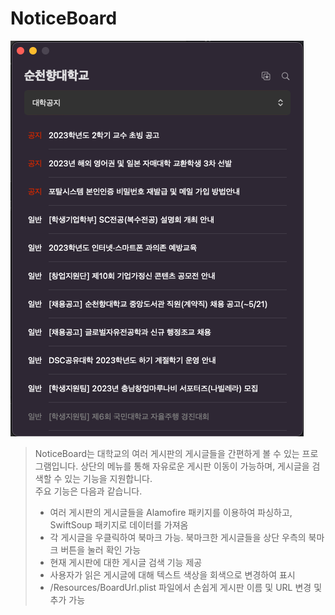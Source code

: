 # NoticeBoard

<img src="https://github.com/ypjun100/NoticeBoard/blob/main/screenshot1.png?raw=true"/>

> NoticeBoard는 대학교의 여러 게시판의 게시글들을 간편하게 볼 수 있는 프로그램입니다. 상단의 메뉴를 통해 자유로운 게시판 이동이 가능하며, 게시글을 검색할 수 있는 기능을 지원합니다.<br>주요 기능은 다음과 같습니다.
> * 여러 게시판의 게시글들을 Alamofire 패키지를 이용하여 파싱하고, SwiftSoup 패키지로 데이터를 가져옴
> * 각 게시글을 우클릭하여 북마크 가능. 북마크한 게시글들을 상단 우측의 북마크 버튼을 눌러 확인 가능
> * 현재 게시판에 대한 게시글 검색 기능 제공
> * 사용자가 읽은 게시글에 대해 텍스트 색상을 회색으로 변경하여 표시
> * /Resources/BoardUrl.plist 파일에서 손쉽게 게시판 이름 및 URL 변경 및 추가 가능
